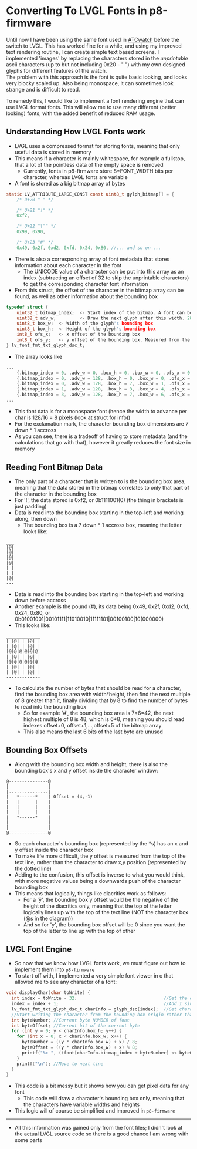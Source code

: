 # Converting To LVGL Fonts in p8-firmware
Until now I have been using the same font used in [ATCwatch](https://github.com/atc1441/atcwatch) before the switch to LVGL. This has worked fine for a while, and using my improved text rendering routine, I can create simple text based screens. I implemented 'images' by replacing the characters stored in the _unprintable_ ascii characters (up to but not including 0x20 - " ") with my own designed glyphs for different features of the watch.  
The problem with this approach is the font is quite basic looking, and looks very blocky scaled up. Also being monospace, it can sometimes look strange and is difficult to read.  

To remedy this, I would like to implement a font rendering engine that can use LVGL format fonts. This will allow me to use many different (better looking) fonts, with the added benefit of reduced RAM usage.
## Understanding How LVGL Fonts work
- LVGL uses a compressed format for storing fonts, meaning that only useful data is stored in memory
- This means if a character is mainly whitespace, for example a fullstop, that a lot of the pointless data of the empty space is removed
  - Currently, fonts in p8-firmware store 8*FONT_WIDTH bits per character, whereas LVGL fonts are variable
- A font is stored as a big bitmap array of bytes
```c
static LV_ATTRIBUTE_LARGE_CONST const uint8_t gylph_bitmap[] = {
    /* U+20 " " */

    /* U+21 "!" */
    0xf2,

    /* U+22 "\"" */
    0x99, 0x90,

    /* U+23 "#" */
    0x49, 0x2f, 0xd2, 0xfd, 0x24, 0x80, //... and so on ...
```

- There is also a corresponding array of font metadata that stores information about each character in the font
  - The UNICODE value of a character can be put into this array as an index (subtracting an offset of 32 to skip the unprintable characters) to get the corresponding character font information
- From this struct, the offset of the character in the bitmap array can be found, as well as other information about the bounding box
```c
typedef struct {
    uint32_t bitmap_index;  <- Start index of the bitmap. A font can be max 4 GB. 
    uint32_t adv_w;         <- Draw the next glyph after this width. 28.4 format (real_value * 16 is stored)
    uint8_t box_w;  <- Width of the glyph's bounding box
    uint8_t box_h;  <- Height of the glyph's bounding box
    int8_t ofs_x;   <- x offset of the bounding box
    int8_t ofs_y;   <- y offset of the bounding box. Measured from the top of the line
} lv_font_fmt_txt_glyph_dsc_t;
```
- The array looks like 
```c
...
    {.bitmap_index = 0, .adv_w = 0, .box_h = 0, .box_w = 0, .ofs_x = 0, .ofs_y = 0}      /* id = 0 reserved */,
    {.bitmap_index = 0, .adv_w = 128, .box_h = 0, .box_w = 0, .ofs_x = 0, .ofs_y = 0},   //Space
    {.bitmap_index = 0, .adv_w = 128, .box_h = 7, .box_w = 1, .ofs_x = 3, .ofs_y = -1},  //!
    {.bitmap_index = 1, .adv_w = 128, .box_h = 3, .box_w = 4, .ofs_x = 2, .ofs_y = 3},   //Backslash
    {.bitmap_index = 3, .adv_w = 128, .box_h = 7, .box_w = 6, .ofs_x = 1, .ofs_y = -1},  //#
...
```
- This font data is for a monospace font (hence the width to advance per char is 128/16 = 8 pixels (look at struct for info))
- For the exclamation mark, the character bounding box dimensions are 7 down * 1 accross
- As you can see, there is a tradeoff of having to store metadata (and the calculations that go with that), however it greatly reduces the font size in memory
## Reading Font Bitmap Data
- The only part of a character that is written to is the bounding box area, meaning that the data stored in the bitmap correlates to only that part of the character in the bounding box
- For '!', the data stored is 0xf2, or 0b1111001(0) (the thing in brackets is just padding)
- Data is read into the bounding box starting in the top-left and working along, then down
  - The bounding box is a 7 down * 1 accross box, meaning the letter looks like:
```
___
|@|
|@|
|@|
|@|
| |
| |
|@|
---
```
- Data is read into the bounding box starting in the top-left and working down before accross
- Another example is the pound (#), its data being 0x49, 0x2f, 0xd2, 0xfd, 0x24, 0x80, or 0b01001001\|00101111\|11010010\|11111101\|00100100\|10(000000)
- This looks like:
```
_____________
| |@| | |@| |
| |@| | |@| |
|@|@|@|@|@|@|
| |@| | |@| |
|@|@|@|@|@|@|
| |@| | |@| |
| |@| | |@| |
-------------
```
- To calculate the number of bytes that should be read for a character, find the bounding box area with width*height, then find the next multiple of 8 greater than it, finally dividing that by 8 to find the number of bytes to read into the bounding box
  - So for example '#', the bounding box area is 7\*6=42, the next highest multiple of 8 is 48, which is 6\*8, meaning you should read indexes offset+0, offset+1,...,offset+5 of the bitmap array
  - This also means the last 6 bits of the last byte are unused

## Bounding Box Offsets
- Along with the bounding box width and height, there is also the bounding box's x and y offset inside the character window:
```
@---------------@
|               |
|...............|
|   *------*    | Offset = (4,-1) 
|   |      |    |
|   |      |    |
|   |      |    |
|   *------*    |
|               |
|               |
@---------------@
```
- So each character's bounding box (represented by the \*s) has an x and y offset inside the character box
- To make life more difficult, the y offset is measured from the top of the text line, rather than the character to draw x,y position (represented by the dotted line)
- Adding to the confusion, this offset is inverse to what you would think, with more negative values being a downwards push of the character bounding box
- This means that logically, things like diacritics work as follows:
  - For a 'ÿ', the bounding box y offset would be the negative of the height of the diacritics only, meaning that the top of the letter logically lines up with the top of the text line (NOT the character box (@s in the diagram))
  - And so for 'y', the bounding box offset will be 0 since you want the top of the letter to line up with the top of other


## LVGL Font Engine
- So now that we know how LVGL fonts work, we must figure out how to implement them into `p8-firmware`
- To start off with, I implemented a very simple font viewer in c that allowed me to see any character of a font:
```c
void displayChar(char toWrite) {
  int index = toWrite - 32;                                 //Get the offset relative to 0x20 (' ')
  index = index + 1;                                        //Add 1 since id=0 is reserved
  lv_font_fmt_txt_glyph_dsc_t charInfo = glyph_dsc[index];  //Get character info
  //Start writing the character from the bounding box origin rather than the character origin
  int byteNumber; //Current byte NUMBER of font
  int byteOffset; //Current bit of the current byte
  for (int y = 0; y < charInfo.box_h; y++) {
    for (int x = 0; x < charInfo.box_w; x++) {
      byteNumber = ((y * charInfo.box_w) + x) / 8;
      byteOffset = ((y * charInfo.box_w) + x) % 8;
      printf("%c ", ((font[charInfo.bitmap_index + byteNumber] << byteOffset) & 0x80) >> 7 ? '@' : '.'); //'@' if pixel there, else '.'
    }
    printf("\n"); //Move to next line
  }
}
```
- This code is a bit messy but it shows how you can get pixel data for any font
  - This code will draw a character's bounding box only, meaning that the characters have variable widths and heights
- This logic will of course be simplified and improved in `p8-firmware`

___

- All this information was gained only from the font files; I didn't look at the actual LVGL source code so there is a good chance I am wrong with some parts
